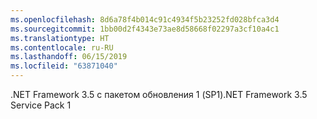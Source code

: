 ```yaml
---
ms.openlocfilehash: 8d6a78f4b014c91c4934f5b23252fd028bfca3d4
ms.sourcegitcommit: 1bb00d2f4343e73ae8d58668f02297a3cf10a4c1
ms.translationtype: HT
ms.contentlocale: ru-RU
ms.lasthandoff: 06/15/2019
ms.locfileid: "63871040"
---
```

<span data-ttu-id="95672-101">.NET Framework 3.5 с пакетом обновления 1 (SP1)</span><span class="sxs-lookup"><span data-stu-id="95672-101">.NET Framework 3.5 Service Pack 1</span></span>